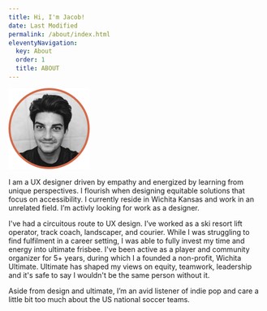```yaml
---
title: Hi, I'm Jacob!
date: Last Modified 
permalink: /about/index.html
eleventyNavigation:
  key: About
  order: 1
  title: ABOUT
---
```


![Headshot](/content/images/headshot.png)

I am a UX designer driven by empathy and energized by learning from unique perspectives. I flourish when designing equitable solutions that focus on accessibility. I currently reside in Wichita Kansas and work in an unrelated field. I’m activly looking for work as a designer.

I've had a circuitous route to UX design. I’ve worked as a ski resort lift operator, track coach, landscaper, and courier. While I was struggling to find fulfilment in a career setting, I was able to fully invest my time and energy into ultimate frisbee. I've been active as a player and community organizer for 5+ years, during which I a founded a non-profit, Wichita Ultimate. Ultimate has shaped my views on equity, teamwork, leadership and it's safe to say I wouldn't be the same person without it.  

Aside from design and ultimate, I’m an avid listener of indie pop and care a little bit too much about the US national soccer teams. 